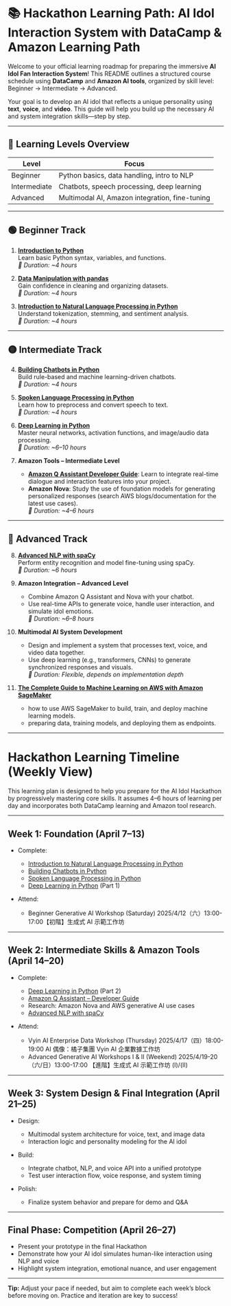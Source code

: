 # 📚 Hackathon Learning Path: AI Idol Interaction System with DataCamp & Amazon Learning Path

Welcome to your official learning roadmap for preparing the immersive **AI Idol Fan Interaction System**! This README outlines a structured course schedule using **DataCamp** and **Amazon AI tools**, organized by skill level: Beginner → Intermediate → Advanced.

Your goal is to develop an AI idol that reflects a unique personality using **text**, **voice**, and **video**. This guide will help you build up the necessary AI and system integration skills—step by step.

---

## 🧠 Learning Levels Overview

| Level        | Focus                                         |
|--------------|-----------------------------------------------|
| Beginner     | Python basics, data handling, intro to NLP    |
| Intermediate | Chatbots, speech processing, deep learning    |
| Advanced     | Multimodal AI, Amazon integration, fine-tuning|

---

## 🟢 Beginner Track

1. **[Introduction to Python](https://www.datacamp.com/courses/intro-to-python-for-data-science)**  
   Learn basic Python syntax, variables, and functions.  
   _🎯 Duration: ~4 hours_

2. **[Data Manipulation with pandas](https://www.datacamp.com/courses/data-manipulation-with-pandas)**  
   Gain confidence in cleaning and organizing datasets.  
   _🎯 Duration: ~4 hours_

3. **[Introduction to Natural Language Processing in Python](https://www.datacamp.com/courses/introduction-to-natural-language-processing-in-python)**  
   Understand tokenization, stemming, and sentiment analysis.  
   _🎯 Duration: ~4 hours_

---

## 🟡 Intermediate Track

4. **[Building Chatbots in Python](https://www.datacamp.com/courses/building-chatbots-in-python)**  
   Build rule-based and machine learning-driven chatbots.  
   _🎯 Duration: ~4 hours_

5. **[Spoken Language Processing in Python](https://www.datacamp.com/courses/spoken-language-processing-in-python)**  
   Learn how to preprocess and convert speech to text.  
   _🎯 Duration: ~4 hours_

6. **[Deep Learning in Python](https://www.datacamp.com/tracks/deep-learning-in-python)**  
   Master neural networks, activation functions, and image/audio data processing.  
   _🎯 Duration: ~6–10 hours_

7. **Amazon Tools – Intermediate Level**  
   - **[Amazon Q Assistant Developer Guide](https://reurl.cc/OYAoxv)**: Learn to integrate real-time dialogue and interaction features into your project.  
   - **Amazon Nova**: Study the use of foundation models for generating personalized responses (search AWS blogs/documentation for the latest use cases).  
   _🎯 Duration: ~4–6 hours_

---

## 🔴 Advanced Track

8. **[Advanced NLP with spaCy](https://www.datacamp.com/courses/advanced-nlp-with-spacy)**  
   Perform entity recognition and model fine-tuning using spaCy.  
   _🎯 Duration: ~6 hours_

9. **Amazon Integration – Advanced Level**  
   - Combine Amazon Q Assistant and Nova with your chatbot.  
   - Use real-time APIs to generate voice, handle user interaction, and simulate idol emotions.  
   _🎯 Duration: ~6–8 hours_

10. **Multimodal AI System Development**  
    - Design and implement a system that processes text, voice, and video data together.  
    - Use deep learning (e.g., transformers, CNNs) to generate synchronized responses and visuals.  
    _🎯 Duration: Flexible, depends on implementation depth_
11. **[The Complete Guide to Machine Learning on AWS with Amazon SageMaker](https://www.datacamp.com/tutorial/aws-sagemaker-tutorial)**
    - how to use AWS SageMaker to build, train, and deploy machine learning models.
    - preparing data, training models, and deploying them as endpoints.
---

# Hackathon Learning Timeline (Weekly View)

This learning plan is designed to help you prepare for the AI Idol Hackathon by progressively mastering core skills. It assumes 4–6 hours of learning per day and incorporates both DataCamp learning and Amazon tool research.

---

## Week 1: Foundation (April 7–13)

- Complete:
  - [Introduction to Natural Language Processing in Python](https://www.datacamp.com/courses/introduction-to-natural-language-processing-in-python)
  - [Building Chatbots in Python](https://www.datacamp.com/courses/building-chatbots-in-python)
  - [Spoken Language Processing in Python](https://www.datacamp.com/courses/spoken-language-processing-in-python)
  - [Deep Learning in Python](https://www.datacamp.com/tracks/deep-learning-in-python) (Part 1)

- Attend:
  - Beginner Generative AI Workshop (Saturday) 2025/4/12（六）13:00-17:00【初階】生成式 AI 示範工作坊

---

## Week 2: Intermediate Skills & Amazon Tools (April 14–20)

- Complete:
  - [Deep Learning in Python](https://www.datacamp.com/tracks/deep-learning-in-python) (Part 2)
  - [Amazon Q Assistant – Developer Guide](https://docs.aws.amazon.com/amazonq/latest/qdeveloperguide/what-is-amazon-q.html)
  - Research: Amazon Nova and AWS generative AI use cases
  - [Advanced NLP with spaCy](https://www.datacamp.com/courses/advanced-nlp-with-spacy)

- Attend:
  - Vyin AI Enterprise Data Workshop (Thursday) 2025/4/17（四）18:00-19:00 AI 偶像：橘子集團 Vyin AI 企業數據工作坊
  - Advanced Generative AI Workshops I & II (Weekend) 2025/4/19-20（六/日）13:00-17:00 【進階】生成式 AI 示範工作坊 (I)/(II)

---

## Week 3: System Design & Final Integration (April 21–25)

- Design:
  - Multimodal system architecture for voice, text, and image data
  - Interaction logic and personality modeling for the AI idol

- Build:
  - Integrate chatbot, NLP, and voice API into a unified prototype
  - Test user interaction flow, voice response, and system timing

- Polish:
  - Finalize system behavior and prepare for demo and Q&A

---

## Final Phase: Competition (April 26–27)

- Present your prototype in the final Hackathon
- Demonstrate how your AI idol simulates human-like interaction using NLP and voice
- Highlight system integration, emotional nuance, and user engagement

---

**Tip:** Adjust your pace if needed, but aim to complete each week’s block before moving on. Practice and iteration are key to success!


